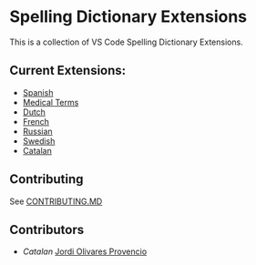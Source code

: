 # Spelling Dictionary Extensions
This is a collection of VS Code Spelling Dictionary Extensions.

## Current Extensions:
- [Spanish](./extensions/spanish)
- [Medical Terms](./extensions/medical-terms)
- [Dutch](./extensions/dutch)
- [French](./extensions/french)
- [Russian](./extensions/russian)
- [Swedish](./extensions/swedish)
- [Catalan](./extensions/catalan)

## Contributing
See [CONTRIBUTING.MD](CONTRIBUTING.md)

## Contributors

- *Catalan* [Jordi Olivares Provencio](https://github.com/jordiolivares)

